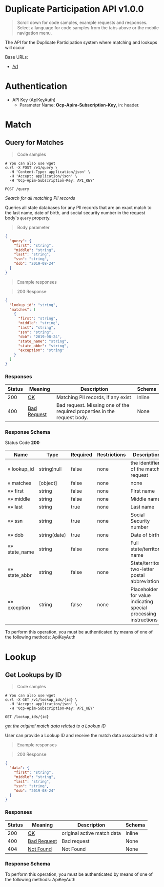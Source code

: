 <!-- Generator: Widdershins v4.0.1 -->

<h1 id="duplicate-participation-api">Duplicate Participation API v1.0.0</h1>

> Scroll down for code samples, example requests and responses. Select a language for code samples from the tabs above or the mobile navigation menu.

The API for the Duplicate Participation system where matching and lookups will occur

Base URLs:

* <a href="/v1">/v1</a>

# Authentication

* API Key (ApiKeyAuth)
    - Parameter Name: **Ocp-Apim-Subscription-Key**, in: header. 

<h1 id="duplicate-participation-api-match">Match</h1>

## Query for Matches

<a id="opIdQuery for Matches"></a>

> Code samples

```shell
# You can also use wget
curl -X POST /v1/query \
  -H 'Content-Type: application/json' \
  -H 'Accept: application/json' \
  -H 'Ocp-Apim-Subscription-Key: API_KEY'

```

`POST /query`

*Search for all matching PII records*

Queries all state databases for any PII records that are an exact match to the last name, date of birth, and social security number in the request body's `query` property.

> Body parameter

```json
{
  "query": {
    "first": "string",
    "middle": "string",
    "last": "string",
    "ssn": "string",
    "dob": "2019-08-24"
  }
}
```

> Example responses

> 200 Response

```json
{
  "lookup_id": "string",
  "matches": [
    {
      "first": "string",
      "middle": "string",
      "last": "string",
      "ssn": "string",
      "dob": "2019-08-24",
      "state_name": "string",
      "state_abbr": "string",
      "exception": "string"
    }
  ]
}
```

<h3 id="query-for-matches-responses">Responses</h3>

|Status|Meaning|Description|Schema|
|---|---|---|---|
|200|[OK](https://tools.ietf.org/html/rfc7231#section-6.3.1)|Matching PII records, if any exist|Inline|
|400|[Bad Request](https://tools.ietf.org/html/rfc7231#section-6.5.1)|Bad request. Missing one of the required properties in the request body.|None|

<h3 id="query-for-matches-responseschema">Response Schema</h3>

Status Code **200**

|Name|Type|Required|Restrictions|Description|
|---|---|---|---|---|
|» lookup_id|string¦null|false|none|the identifier of the match request|
|» matches|[object]|false|none|none|
|»» first|string|false|none|First name|
|»» middle|string|false|none|Middle name|
|»» last|string|true|none|Last name|
|»» ssn|string|true|none|Social Security number|
|»» dob|string(date)|true|none|Date of birth|
|»» state_name|string|false|none|Full state/territory name|
|»» state_abbr|string|false|none|State/territory two-letter postal abbreviation|
|»» exception|string|false|none|Placeholder for value indicating special processing instructions|

<aside class="warning">
To perform this operation, you must be authenticated by means of one of the following methods:
ApiKeyAuth
</aside>

<h1 id="duplicate-participation-api-lookup">Lookup</h1>

## Get Lookups by ID

<a id="opIdGet Lookups by ID"></a>

> Code samples

```shell
# You can also use wget
curl -X GET /v1/lookup_ids/{id} \
  -H 'Accept: application/json' \
  -H 'Ocp-Apim-Subscription-Key: API_KEY'

```

`GET /lookup_ids/{id}`

*get the original match data related to a Lookup ID*

User can provide a Lookup ID and receive the match data associated with it

> Example responses

> 200 Response

```json
{
  "data": {
    "first": "string",
    "middle": "string",
    "last": "string",
    "ssn": "string",
    "dob": "2019-08-24"
  }
}
```

<h3 id="get-lookups-by-id-responses">Responses</h3>

|Status|Meaning|Description|Schema|
|---|---|---|---|
|200|[OK](https://tools.ietf.org/html/rfc7231#section-6.3.1)|original active match data|Inline|
|400|[Bad Request](https://tools.ietf.org/html/rfc7231#section-6.5.1)|Bad request|None|
|404|[Not Found](https://tools.ietf.org/html/rfc7231#section-6.5.4)|Not Found|None|

<h3 id="get-lookups-by-id-responseschema">Response Schema</h3>

<aside class="warning">
To perform this operation, you must be authenticated by means of one of the following methods:
ApiKeyAuth
</aside>

